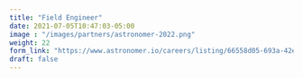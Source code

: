 ```yaml
---
title: "Field Engineer"
date: 2021-07-05T10:47:03-05:00
image : "/images/partners/astronomer-2022.png"
weight: 22
form_link: "https://www.astronomer.io/careers/listing/66558d05-693a-42eb-9109-75b32459f63f"
draft: false
---
```


